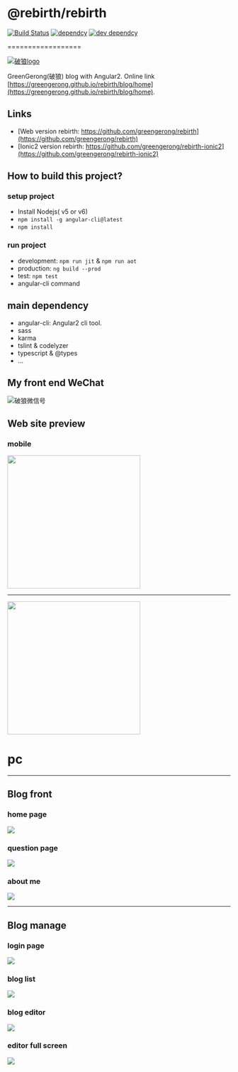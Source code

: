 # @rebirth/rebirth

[![Build Status](https://travis-ci.org/greengerong/rebirth.svg?branch=master)](https://travis-ci.org/greengerong/rebirth)
[![dependcy](https://david-dm.org/greengerong/rebirth.svg)](https://david-dm.org/greengerong/rebirth)
[![dev dependcy](https://david-dm.org/greengerong/rebirth/dev-status.svg)](https://david-dm.org/greengerong/rebirth?type=dev)

==================

[![破狼logo](http://images2015.cnblogs.com/blog/63184/201607/63184-20160730102027700-792274919.png)](http://www.cnblogs.com/whitewolf/)

GreenGerong(破狼) blog with Angular2.  Online link [https://greengerong.github.io/rebirth/blog/home](https://greengerong.github.io/rebirth/blog/home).

## Links

* [Web version rebirth: https://github.com/greengerong/rebirth](https://github.com/greengerong/rebirth)
* [Ionic2 version rebirth: https://github.com/greengerong/rebirth-ionic2](https://github.com/greengerong/rebirth-ionic2)



## How to build this project?

### setup project

* Install Nodejs( v5 or v6)
* `npm install -g angular-cli@latest`
* `npm install`

### run project

* development: `npm run jit` & `npm run aot`
* production: `ng build --prod`
* test: `npm test`
* angular-cli command

## main dependency

* angular-cli: Angular2 cli tool.
* sass
* karma
* tslint & codelyzer
* typescript & @types
* ...

## My front end WeChat

![破狼微信号](https://github.com/greengerong/rebirth/blob/master/src/assets/img/wei-xin-wolf-er-wei-ma.png?raw=true)

## Web site preview

### mobile

<img src="https://cloud.githubusercontent.com/assets/2569893/17268750/bd6fe296-5666-11e6-84e0-c78d9b8c29d2.png"  width="300px" />

<hr/>

<img src="https://cloud.githubusercontent.com/assets/2569893/17268755/d643bd24-5666-11e6-84b2-32b3da8f1846.png"  width="300px" />


# pc
<hr/>

## Blog front
### home page
![](./shortscreens/rebirth-index.png)
### question page
![](./shortscreens/rebirth-question.png)
### about me
![](./shortscreens/rebirth-about.png)

<hr/>

## Blog manage
### login page
![](./shortscreens/rebirth-login.png)
### blog list
![](./shortscreens/rebirth-manage-list.png)
### blog editor
![](./shortscreens/rebirth-manage-edit.png)
### editor full screen
![](./shortscreens/rebirth-manage-fullscreen.png)





